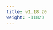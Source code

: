 ```yaml
---
title: v1.18.20
weight: -11820
---
```


<!--add blocks of content here to add more sections to the community page -->